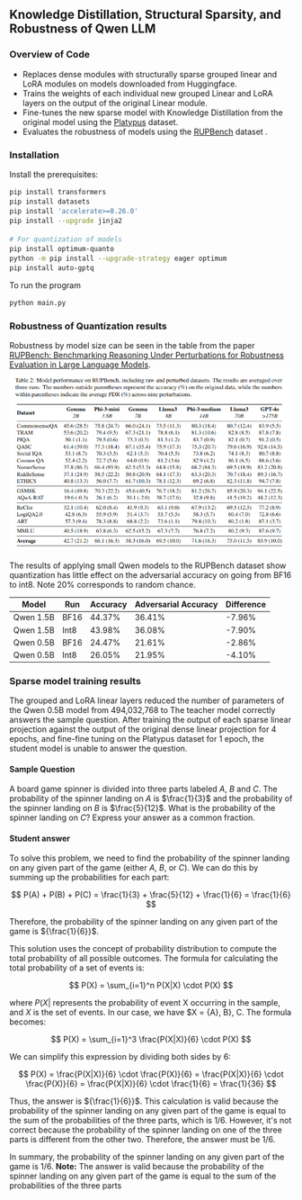 ## Knowledge Distillation, Structural Sparsity, and Robustness of Qwen LLM

### Overview of Code
* Replaces dense modules with structurally sparse grouped linear and LoRA modules on models downloaded from Huggingface.
* Trains the weights of each individual new grouped Linear and LoRA layers on the output of the original Linear module.
* Fine-tunes the new sparse model with Knowledge Distillation from the original model using the [Platypus](https://platypus-llm.github.io/) dataset.
* Evaluates the robustness of models using the [RUPBench](https://github.com/EternityYW/RUPBench) dataset .

### Installation
Install the prerequisites:
```bash
pip install transformers
pip install datasets
pip install 'accelerate>=0.26.0'
pip install --upgrade jinja2

# For quantization of models
pip install optimum-quanto
python -m pip install --upgrade-strategy eager optimum
pip install auto-gptq
```
To run the program
```bash
python main.py
```

### Robustness of Quantization results
Robustness by model size can be seen in the table from the paper
[RUPBench: Benchmarking Reasoning Under Perturbations for Robustness Evaluation in Large Language Models]( https://arxiv.org/pdf/2406.11020
).
![RUPBench Table 2](images/RUPBench_table_%202.png "RUPBench Table 2")

The results of applying small Qwen models to the RUPBench dataset show quantization has little effect on the adversarial accuracy on going from BF16 to int8. 
Note 20% corresponds to random chance.

| Model     | Run  | Accuracy | Adversarial Accuracy | Difference |
|-----------|------|----------|----------------------|------------|
| Qwen 1.5B | BF16 | 44.37%   | 36.41%              | -7.96%     |
| Qwen 1.5B | Int8 | 43.98%   | 36.08%              | -7.90%     |
| Qwen 0.5B | BF16 | 24.47%   | 21.61%              | -2.86%     |
| Qwen 0.5B | Int8 | 26.05%   | 21.95%              | -4.10%     |

### Sparse model training results
The grouped and LoRA linear layers reduced the number of parameters of the Qwen 0.5B model from 494,032,768 to 
The teacher model correctly answers the sample question. After training the output of each sparse linear projection against the output of the original dense linear projection for 4 epochs, and fine-fine tuning on the Platypus dataset for 1 epoch, the student model is unable to answer the question.

#### Sample Question
A board game spinner is divided into three parts labeled $A$, $B$  and $C$. The probability of the spinner landing on $A$ is $\frac{1}{3}$ and the probability of the spinner landing on $B$ is $\frac{5}{12}$.  What is the probability of the spinner landing on $C$? Express your answer as a common fraction.

#### Student answer
To solve this problem, we need to find the probability of the spinner landing on any given part of the game (either $A$, $B$, or $C$). We can do this by summing up the probabilities for each part:

$$
P(A) + P(B) + P(C) = \frac{1}{3} + \frac{5}{12} + \frac{1}{6} = \frac{1}{6}
$$

Therefore, the probability of the spinner landing on any given part of the game is ${\frac{1}{6}}$. 

This solution uses the concept of probability distribution to compute the total probability of all possible outcomes. The formula for calculating the total probability of a set of events is:

$$
P(X) = \sum_{i=1}^n P(X|X) \cdot P(X)
$$

where $P(X|$ represents the probability of event X occurring in the sample, and $X$ is the set of events. In our case, we have $X = \{A\}, B\}, C. The formula becomes:

$$
P(X) = \sum_{i=1}^3 \frac{P(X|X)}{6} \cdot P(X)
$$

We can simplify this expression by dividing both sides by 6:

$$
P(X) = \frac{P(X|X)}{6} \cdot \frac{P(X)}{6} = \frac{P(X|X)}{6} \cdot \frac{P(X)}{6} = \frac{P(X|X)}{6} \cdot \frac{1}{6} = \frac{1}{36}
$$

Thus, the answer is ${\frac{1}{6}}$. This calculation is valid because the probability of the spinner landing on any given part of the game is equal to the sum of the probabilities of the three parts, which is 1/6. However, it's not correct because the probability of the spinner landing on one of the three parts is different from the other two. Therefore, the answer must be 1/6. 

In summary, the probability of the spinner landing on any given part of the game is 1/6. **Note:** The answer is valid because the probability of the spinner landing on any given part of the game is equal to the sum of the probabilities of the three parts